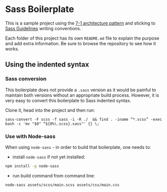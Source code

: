 # Sass Boilerplate

This is a sample project using the [7-1 architecture pattern](http://sass-guidelin.es/#architecture) and sticking to [Sass Guidelines](http://sass-guidelin.es) writing conventions.

Each folder of this project has its own `README.md` file to explain the purpose and add extra information. Be sure to browse the repository to see how it works.

## Using the indented syntax

### Sass conversion

This boilerplate does not provide a `.sass` version as it would be painful to maintain both versions without an appropriate build process. However, it is very easy to convert this boilerplate to Sass indented syntax.

Clone it, head into the project and then run:

```
sass-convert -F scss -T sass -i -R ./  && find . -iname “*.scss” -exec bash -c 'mv "$0" “${0%\.scss}.sass"' {} \;
```

### Use with Node-sass

When using `node-sass` - in order to build that boilerplate, one needs to:

- install `node-sass` if not yet installed:

```bash
npm install -g node-sass
```

- run build command from command line:

```bash
node-sass assets/scss/main.scss assets/css/main.css
```
